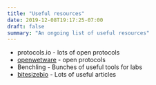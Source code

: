```yaml
---
title: "Useful resources"
date: 2019-12-08T19:17:25-07:00
draft: false
summary: "An ongoing list of useful resources"
---
```


* protocols.io - lots of open protocols
* [openwetware](https://openwetware.org/wiki/Protocols) - open protocols
* Benchling - Bunches of useful tools for labs
* [bitesizebio](https://bitesizebio.com/) - Lots of useful articles

